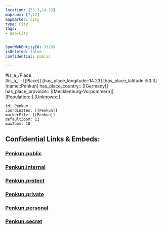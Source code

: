 ```yaml
---
location: [53.3,14.23] 
mapzoom: [7,12] 
mapmarker: city 
type: City
tags:
- geo/City


SpocWebEntityId: 33293
isDeleted: false
confidential: public

---
```

#is_a_/Place  
#is_a_ :: [[Place]] 
[has_place_longitude::14.23] 
[has_place_latitude::53.3] 
[name::Penkun] 
has_place_country:: [[Germany]]  
has_place_province:: [[Mecklenburg-Vorpommern]]  
[Population::] 
[Unknown::] 


```leaflet
id: Penkun
coordinates: [[Penkun]] 
markerFile: [[Penkun]] 
defaultZoom: 11 
maxZoom: 18
```


## Confidential Links & Embeds: 

### [Penkun.public](/_public/\Earth\Continent\Europe\Europe~Central\Germany\Germany~East\Mecklenburg-Vorpommern\counties~MV\Vorpommern-Greifswald\cities~Greifswald\Löcknitz-Penkun\boroughs~PenkunPenkun.public.md) 

### [Penkun.internal](/_internal/\Earth\Continent\Europe\Europe~Central\Germany\Germany~East\Mecklenburg-Vorpommern\counties~MV\Vorpommern-Greifswald\cities~Greifswald\Löcknitz-Penkun\boroughs~PenkunPenkun.internal.md) 

### [Penkun.protect](/_protect/\Earth\Continent\Europe\Europe~Central\Germany\Germany~East\Mecklenburg-Vorpommern\counties~MV\Vorpommern-Greifswald\cities~Greifswald\Löcknitz-Penkun\boroughs~PenkunPenkun.protect.md) 

### [Penkun.private](/_private/\Earth\Continent\Europe\Europe~Central\Germany\Germany~East\Mecklenburg-Vorpommern\counties~MV\Vorpommern-Greifswald\cities~Greifswald\Löcknitz-Penkun\boroughs~PenkunPenkun.private.md) 

### [Penkun.personal](/_personal/\Earth\Continent\Europe\Europe~Central\Germany\Germany~East\Mecklenburg-Vorpommern\counties~MV\Vorpommern-Greifswald\cities~Greifswald\Löcknitz-Penkun\boroughs~PenkunPenkun.personal.md) 

### [Penkun.secret](/_secret/\Earth\Continent\Europe\Europe~Central\Germany\Germany~East\Mecklenburg-Vorpommern\counties~MV\Vorpommern-Greifswald\cities~Greifswald\Löcknitz-Penkun\boroughs~PenkunPenkun.secret.md)

